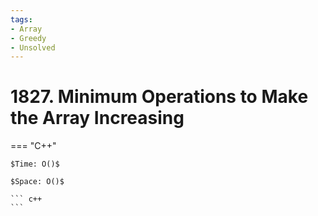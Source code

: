 ```yaml
---
tags:
- Array
- Greedy
- Unsolved
---
```



# 1827. Minimum Operations to Make the Array Increasing

=== "C++"

    $Time: O()$

    $Space: O()$

    ``` c++
    ```